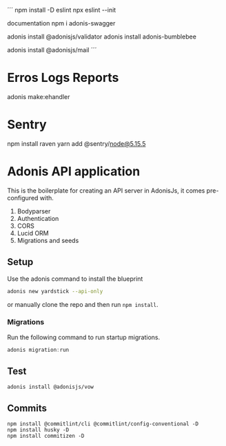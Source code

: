 ´´´
npm install -D eslint
npx eslint --init 

documentation
npm i adonis-swagger

adonis install @adonisjs/validator
adonis install adonis-bumblebee

adonis install @adonisjs/mail
´´´

# Erros Logs Reports
adonis make:ehandler 

# Sentry
npm install raven 
yarn add @sentry/node@5.15.5

# Adonis API application

This is the boilerplate for creating an API server in AdonisJs, it comes pre-configured with.

1. Bodyparser
2. Authentication
3. CORS
4. Lucid ORM
5. Migrations and seeds

## Setup

Use the adonis command to install the blueprint

```bash
adonis new yardstick --api-only
```

or manually clone the repo and then run `npm install`.


### Migrations

Run the following command to run startup migrations.

```js
adonis migration:run
```

## Test
```
adonis install @adonisjs/vow
```
## Commits
```
npm install @commitlint/cli @commitlint/config-conventional -D
npm install husky -D 
npm install commitizen -D
```

